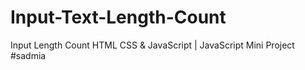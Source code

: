 # Input-Text-Length-Count
Input Length Count HTML CSS & JavaScript | JavaScript Mini Project #sadmia
